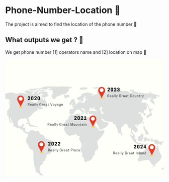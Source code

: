 # Phone-Number-Location 📱

The project is aimed to find the location of the phone number 🙂

## What outputs we get ? 🤨 ##
We get phone number [1] operators name and [2] location on map 💪

![map](./Minimalist.png)
